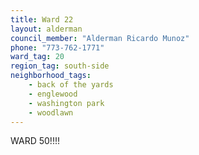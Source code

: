 ```yaml
---
title: Ward 22
layout: alderman
council_member: "Alderman Ricardo Munoz"
phone: "773-762-1771"
ward_tag: 20
region_tag: south-side
neighborhood_tags:
    - back of the yards
    - englewood
    - washington park
    - woodlawn
---
```

WARD 50!!!!